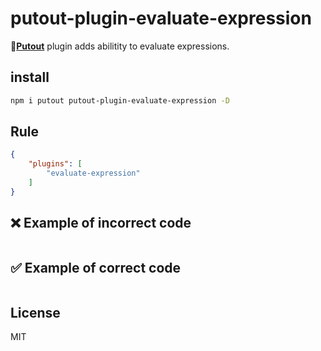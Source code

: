 # putout-plugin-evaluate-expression

[NPMIMGURL]: https://img.shields.io/npm/v/putout-plugin-.svg?style=flat&longCache=true
[NPMURL]: https://npmjs.org/package/putout-plugin-"npm"

🐊[**Putout**](https://github.com/coderaiser/putout) plugin adds abilitity to evaluate expressions.

## install

```sh
npm i putout putout-plugin-evaluate-expression -D
```

## Rule

```json
{
    "plugins": [
        "evaluate-expression"
    ]
}
```

## ❌ Example of incorrect code

```js
```

## ✅ Example of correct code

```js
```

## License

MIT
